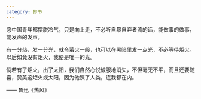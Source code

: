 ```yaml
---
category: 抄书
---
```


愿中国青年都摆脱冷气，只是向上走，不必听自暴自弃者流的话，能做事的做事，能发声的发声。

有一分热，发一分光，就令萤火一般，也可以在黑暗里发一点光，不必等待炬火。以后如竟没有炬火，我便是唯一的光。

倘若有了炬火，出了太阳，我们自然心悦诚服地消失，不但毫无不平，而且还要随喜，赞美这炬火或太阳，因为他照了人类，连我都在内。

—— 鲁迅《热风》
